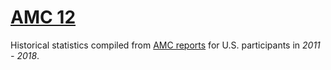 # [AMC 12](https://artofproblemsolving.com/wiki/index.php?title=AMC_12_Problems_and_Solutions)

Historical statistics compiled from [AMC reports](http://amc-reg.maa.org/reports/generalreports.aspx) for U.S. participants in *2011 - 2018*.

